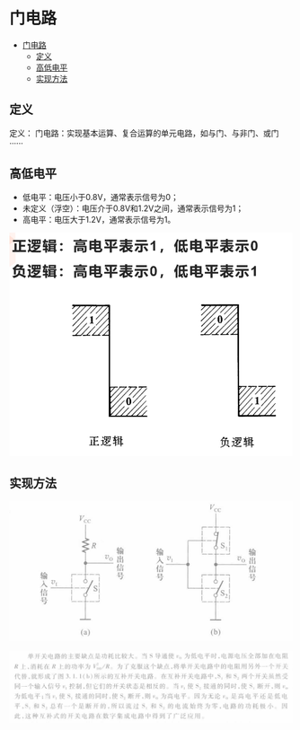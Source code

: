 <!--
 * @Author: 小叶同学
 * @Date: 2024-03-14 08:14:35
 * @LastEditors: Please set LastEditors
 * @LastEditTime: 2024-03-14 08:35:11
 * @Description: core 该章节为难点
-->

# 门电路


<!-- @import "[TOC]" {cmd="toc" depthFrom=1 depthTo=6 orderedList=false} -->

<!-- code_chunk_output -->

- [门电路](#门电路)
  - [定义](#定义)
  - [高低电平](#高低电平)
  - [实现方法](#实现方法)

<!-- /code_chunk_output -->

## 定义

定义：
门电路：实现基本运算、复合运算的单元电路，如与门、与非门、或门  ······

## 高低电平

- 低电平：电压小于0.8V，通常表示信号为0；
- 未定义（浮空）：电压介于0.8V和1.2V之间，通常表示信号为1；
- 高电平：电压大于1.2V，通常表示信号为1。

![alt text](image.png)


## 实现方法

![alt text](image-2.png)

![alt text](image-3.png)

